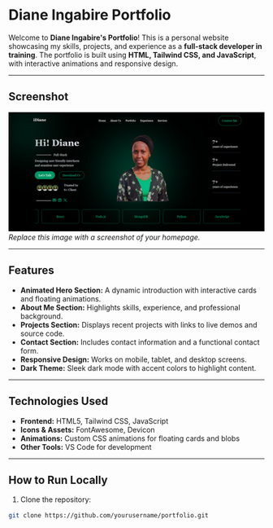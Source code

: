 # Diane Ingabire Portfolio

Welcome to **Diane Ingabire's Portfolio**! This is a personal website showcasing my skills, projects, and experience as a **full-stack developer in training**. The portfolio is built using **HTML, Tailwind CSS, and JavaScript**, with interactive animations and responsive design.

---

##  Screenshot

![Home Page Screenshot](./assets/image.png)  
*Replace this image with a screenshot of your homepage.*

---

##  Features

- **Animated Hero Section:** A dynamic introduction with interactive cards and floating animations.
- **About Me Section:** Highlights skills, experience, and professional background.
- **Projects Section:** Displays recent projects with links to live demos and source code.
- **Contact Section:** Includes contact information and a functional contact form.
- **Responsive Design:** Works on mobile, tablet, and desktop screens.
- **Dark Theme:** Sleek dark mode with accent colors to highlight content.

---

##  Technologies Used

- **Frontend:** HTML5, Tailwind CSS, JavaScript
- **Icons & Assets:** FontAwesome, Devicon
- **Animations:** Custom CSS animations for floating cards and blobs
- **Other Tools:** VS Code for development

---

##  How to Run Locally

1. Clone the repository:

```bash
git clone https://github.com/yourusername/portfolio.git


